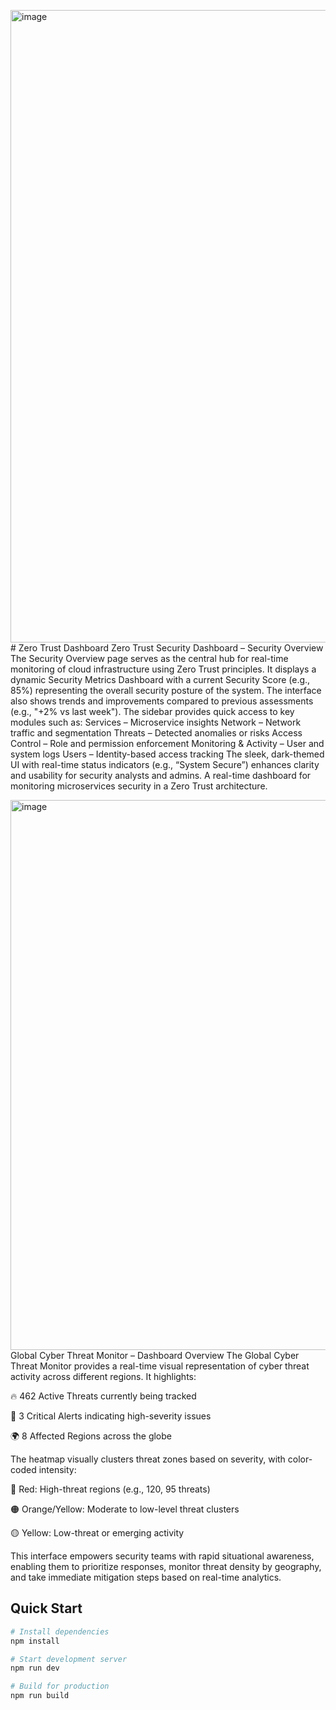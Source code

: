 <img width="1607" height="1012" alt="image" src="https://github.com/user-attachments/assets/cef5ebe0-d36a-410c-b15c-d249749802b9" /># Zero Trust Dashboard
Zero Trust Security Dashboard – Security Overview
The Security Overview page serves as the central hub for real-time monitoring of cloud infrastructure using Zero Trust principles. It displays a dynamic Security Metrics Dashboard with a current Security Score (e.g., 85%) representing the overall security posture of the system. The interface also shows trends and improvements compared to previous assessments (e.g., "+2% vs last week").
The sidebar provides quick access to key modules such as:
Services – Microservice insights
Network – Network traffic and segmentation
Threats – Detected anomalies or risks
Access Control – Role and permission enforcement
Monitoring & Activity – User and system logs
Users – Identity-based access tracking
The sleek, dark-themed UI with real-time status indicators (e.g., “System Secure”) enhances clarity and usability for security analysts and admins.
A real-time dashboard for monitoring microservices security in a Zero Trust architecture.

<img width="1382" height="880" alt="image" src="https://github.com/user-attachments/assets/12baa90c-5093-4996-9f34-664de4f2d496" />
Global Cyber Threat Monitor – Dashboard Overview
The Global Cyber Threat Monitor provides a real-time visual representation of cyber threat activity across different regions. It highlights:

🔥 462 Active Threats currently being tracked

🚨 3 Critical Alerts indicating high-severity issues

🌍 8 Affected Regions across the globe

The heatmap visually clusters threat zones based on severity, with color-coded intensity:

🔴 Red: High-threat regions (e.g., 120, 95 threats)

🟠 Orange/Yellow: Moderate to low-level threat clusters

🟡 Yellow: Low-threat or emerging activity

This interface empowers security teams with rapid situational awareness, enabling them to prioritize responses, monitor threat density by geography, and take immediate mitigation steps based on real-time analytics.

## Quick Start

```bash
# Install dependencies
npm install

# Start development server
npm run dev

# Build for production
npm run build



